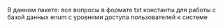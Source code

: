 В данном пакете:
все вопросы в формате txt
константы для работы с базой данных
enum с уровнями доступа пользователей к системе 
